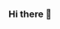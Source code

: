 ### Hi there 👋

<!--
**narguile17/narguile17** is a ✨ _special_ ✨ repository because its `README.md` (this file) appears on your GitHub profile.

Here are some ideas to get you started:

sou estudante
gosto de narguile
sou profissional em montar rosh
sou um preto gostoso
namoro a mulher mais incrivel do mundo tira o olho
sou jogador de free fire
o melhor em jogar de bola
sou o cara mais legal q vc vai conhecer
